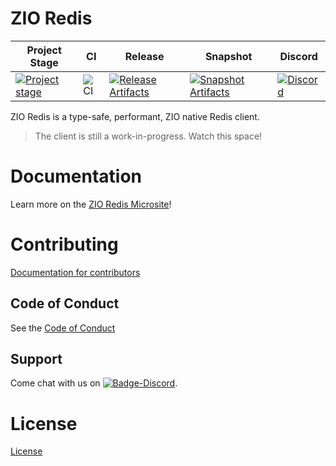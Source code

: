 # ZIO Redis

| Project Stage | CI | Release | Snapshot | Discord |
| --- | --- | --- | --- | --- |
| [![Project stage][Stage]][Stage-Page] | ![CI][Badge-CI] | [![Release Artifacts][Badge-SonatypeReleases]][Link-SonatypeReleases] | [![Snapshot Artifacts][Badge-SonatypeSnapshots]][Link-SonatypeSnapshots] | [![Discord][Badge-Discord]][Link-Discord] |

ZIO Redis is a type-safe, performant, ZIO native Redis client.

> The client is still a work-in-progress. Watch this space!

# Documentation

Learn more on the [ZIO Redis Microsite](https://zio.github.io/zio-redis/)!

# Contributing

[Documentation for contributors](https://zio.github.io/zio-redis/docs/about/about_contributing)

## Code of Conduct

See the [Code of Conduct](https://zio.github.io/zio-redis/docs/about/about_coc)

## Support

Come chat with us on [![Badge-Discord]][Link-Discord].

# License

[License](LICENSE)

[Badge-CI]: https://github.com/zio/zio-redis/workflows/CI/badge.svg
[Badge-Discord]: https://img.shields.io/discord/629491597070827530?logo=discord
[Badge-SonatypeReleases]: https://img.shields.io/nexus/r/https/oss.sonatype.org/dev.zio/zio-redis_2.12.svg
[Badge-SonatypeSnapshots]: https://img.shields.io/nexus/s/https/oss.sonatype.org/dev.zio/zio-redis_2.12.svg
[Link-Discord]: https://discord.gg/2ccFBr4
[Link-SonatypeReleases]: https://oss.sonatype.org/content/repositories/releases/dev/zio/zio-redis_2.12/
[Link-SonatypeSnapshots]: https://oss.sonatype.org/content/repositories/snapshots/dev/zio/zio-redis_2.12/
[Stage]: https://img.shields.io/badge/Project%20Stage-Experimental-yellow.svg
[Stage-Page]: https://github.com/zio/zio/wiki/Project-Stages
